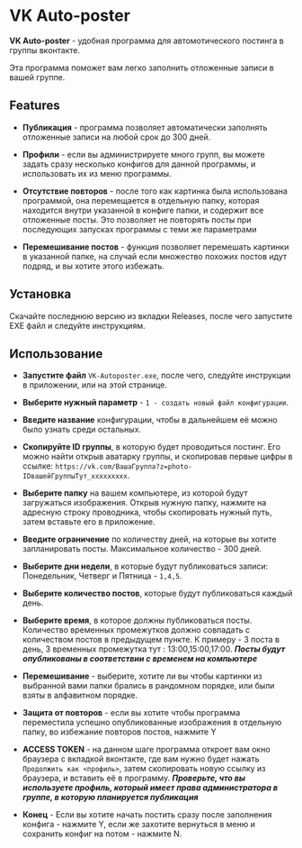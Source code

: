﻿# VK Auto-poster 

**VK Auto-poster** - удобная программа для автомотического постинга в группы вконтакте. 

Эта программа поможет вам легко заполнить отложенные записи в вашей группе.

## Features

* **Публикация** - программа позволяет автоматически заполнять отложенные записи на любой срок до 300 дней.

* **Профили** - если вы администрируете много групп, вы можете задать сразу несколько конфигов для данной программы, и использовать их из меню программы.

* **Отсутствие повторов** - после того как картинка была использована программой, она перемещается в отдельную папку, которая находится внутри указанной в конфиге папки, и содержит все отложенные посты. Это позволяет не повторять посты при последующих запусках программы с теми же параметрами

* **Перемешивание постов** - функция позволяет перемешать картинки в указанной папке, на случай если множество похожих постов идут подряд, и вы хотите этого избежать.

## Установка

Скачайте последнюю версию из вкладки Releases, после чего запустите EXE файл и следуйте инструкциям.

## Использование

* **Запустите файл** ``VK-Autoposter.exe``, после чего, следуйте инструкции в приложении, или на этой странице.

* **Выберите нужный параметр** - ``1 - создать новый файл конфигурации``.

* **Введите название** конфигурации, чтобы в дальнейшем её можно было узнать среди остальных.

* **Скопируйте ID группы**, в которую будет проводиться постинг. Его можно найти открыв аватарку группы, и скопировав первые цифры в ссылке:
``https://vk.com/ВашаГруппа?z=photo-IDвашейГруппыТут_ххххххххх``.

* **Выберите папку** на вашем компьютере, из которой будут загружаться изображения. Открыв нужную папку, нажмите на адресную строку проводника, чтобы скопировать нужный путь, затем вставьте его в приложение.

* **Введите ограничение** по количеству дней, на которые вы хотите запланировать посты. Максимальное количество - 300 дней.

* **Выберите дни недели**, в которые будут публиковаться записи: Понедельник, Четверг и Пятница - ``1,4,5``.

* **Выберите количество постов**, которые будут публиковаться каждый день.

* **Выберите время**, в которое должны публиковаться посты. Количество временных промежутков должно совпадать с количеством 
 постов в предыдущем пункте. К примеру - 3 поста в день, 3 временных промежутка тут : 13:00,15:00,17:00. ***Посты будут опубликованы в соответствии с временем на компьютере***

* **Перемешивание** - выберите, хотите ли вы чтобы картинки из выбранной вами папки брались в рандомном порядке, или были взяты в алфавитном порядке.

* **Защита от повторов** - если вы хотите чтобы программа переместила успешно опубликованные изображения в отдельную папку, во избежание повторов постов, нажмите Y

* **ACCESS TOKEN** - на данном шаге программа откроет вам окно браузера с вкладкой вконтакте, где вам нужно будет нажать ``Продолжить как <профиль>``, затем скопировать новую ссылку из браузера, и вставить её в программу. ***Проверьте, что вы используете профиль, который имеет права администратора в группе, в которую планируется публикация***

* **Конец** - Если вы хотите начать постить сразу после заполнения конфига - нажмите Y, если же захотите вернуться в меню и сохранить конфиг на потом - нажмите N.
